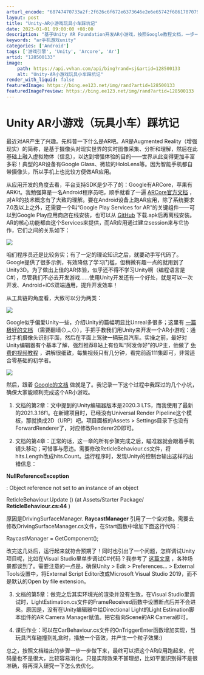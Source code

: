 ```yaml
---
arturl_encode: "68747470733a2f:2f626c6f672e6373646e2e6e65742f6861707079646565722f:61727469636c652f64657461696c732f313238353030313333"
layout: post
title: "Unity-AR小游戏玩具小车踩坑记"
date: 2023-01-01 09:00:00 +08:00
description: "基于Unity AR Foundation开发AR小游戏，按照Google教程文档，一步一步做下来，"
keywords: "ar手机游戏unity"
categories: ['Android']
tags: ['游戏引擎', 'Unity', 'Arcore', 'Ar']
artid: "128500133"
image:
    path: https://api.vvhan.com/api/bing?rand=sj&artid=128500133
    alt: "Unity-AR小游戏玩具小车踩坑记"
render_with_liquid: false
featuredImage: https://bing.ee123.net/img/rand?artid=128500133
featuredImagePreview: https://bing.ee123.net/img/rand?artid=128500133
---
```


# Unity AR小游戏（玩具小车）踩坑记

最近对AR产生了兴趣。先科普一下什么是AR吧。AR是Augmented Reality（增强现实）的简称，是基于摄像头对现实世界的实时图像采集、分析和理解，然后在此基础上融入虚拟物体（信息），以达到增强体验的目的——世界从此变得更加丰富多彩！典型的AR设备有Google Glass、微软的HoloLens等。因为智能手机都自带摄像头，所以手机上也比较方便做AR应用。

从应用开发的角度去看，平台支持SDK是少不了的：Google有ARCore，苹果有ARKit。我勉强算是一名Android程序员吧，顺手就看了一遍
[ARCore官方文档](https://developers.google.cn/ar/develop "ARCore官方文档")
，对AR的技术概念有了大致的理解。要在Android设备上跑AR应用，除了系统要求7.0及以上之外，还需要一个叫“Google Play Services for AR”的关键组件——可以到Google Play应用商店在线安装，也可以从
[GitHub](https://github.com/google-ar/arcore-android-sdk/releases "GitHub")
下载.apk后再离线安装。AR的核心功能都由这个Services来提供，而AR应用通过建立session来与它协作，它们之间的关系如下：

![](https://i-blog.csdnimg.cn/blog_migrate/1b5a5ad88096699223b1510cb8e58882.png)

咱们程序员还是比较务实；有了一定的理论知识之后，就要动手写代码了。Google提供了很多示例，有效降低了学习门槛，但稍微有趣一点的就用到了Unity3D。为了做出上佳的AR体验，似乎还不得不学习Unity啊（编程语言是C#），尽管我们不必去开发游戏……使用Unity开发还有一个好处，就是可以一次开发、Android+iOS双端通用，提升开发效率！

从工具链的角度看，大致可以分为两类：

![](https://i-blog.csdnimg.cn/blog_migrate/ca2d4ae6afc456aaf96955f0e752b025.png)

Google似乎偏爱Unity一些，介绍Unity的篇幅明显比Unreal多很多；这里有
[一篇极好的文档](https://codelabs.developers.google.com/arcore-unity-ar-foundation "一篇极好的文档")
（需要翻墙⊙︿⊙），手把手教我们用Unity来开发一个AR小游戏：通过手机摄像头识别平面，然后在平面上驾驶一辆玩具汽车。实操之前，最好对Unity编辑器有个基本了解，强烈推荐B站上有位叫“阿发你好”的UP主，他做了
[免费的视频教程](https://www.bilibili.com/medialist/play/ml1440570702/BV1TZ4y1o76s "免费的视频教程")
，讲解很细致，每集视频只有几分钟，看完前面111集即可，非常适合零基础的初学者。

![](https://i-blog.csdnimg.cn/blog_migrate/f7eb7f959fe76502f3867c727909af0f.png)

然后，跟着
[Google的文档](https://codelabs.developers.google.com/arcore-unity-ar-foundation "Google的文档")
做就是了。我记录一下这个过程中我踩过的几个小坑，确保大家能顺利完成这个AR小游戏。

1. 文档的第2章：文中提到的Unity编辑器版本是2020.3 LTS，而我使用了最新的2021.3.16f1。在新建项目时，已经没有Universal Render Pipeline这个模板，那就换成2D（URP）吧。项目面板的Assets > Settings目录下也没有ForwardRenderer了，对应修改Renderer2D即可。

2. 文档的第4章：正常的话，这一章的所有步骤完成之后，瞄准器就会跟着手机镜头移动；可惜事与愿违。需要修改ReticleBehaviour.cs文件，将hits.Length改成hits.Count。运行程序时，发现Unity的控制台输出这样的出错信息：

**NullReferenceException**

: Object reference not set to an instance of an object

ReticleBehaviour.Update () (at Assets/Starter Package/
**ReticleBehaviour.cs:44**
)

原因是DrivingSurfaceManager.
**RaycastManager**
引用了一个空对象。需要去修改DrivingSurfaceManager.cs文件，在Start函数中增加下面这行代码：

RaycastManager = GetComponent<ARRaycastManager>();

改完这几处后，运行起来就符合预期了！同时也引出了一个问题，怎样调试Unity项目呢，比如在Visual Studio里单步调试C#代码？我参考了
[这篇文章](https://blog.csdn.net/GLDbalala/article/details/126125059 "这篇文章")
，各种场景都谈到了。需要注意的一点是，确保Unity > Edit > Preferences… > External Tools设置中，将External Script Editor改成Microsoft Visual Studio 2019，而不是默认的Open by file extension。

3. 文档的第5章：做完之后其实环境光的渲染并没有生效，在Visual Studio里调试时，LightEstimation.cs文件的FrameReceived函数中设置断点后并不会进来。原因是，没有在Unity编辑器中给Directional Light的Light Estimation脚本组件的AR Camera Manager赋值。把它指向Scene的AR Camera即可。

4. 课后作业：可以在CarBehaviour.cs文件的OnTriggerEnter函数增加实现，当玩具汽车碰撞到礼盒时，播放一个音效，并产生一个粒子效果:)

总之，按照文档给出的步骤一步一步做下来，最终可以把这个AR应用跑起来，代码量也不是很大，比较容易消化。只是实际效果不甚理想，比如平面识别得不是很准确，得再深入研究一下怎么去优化。